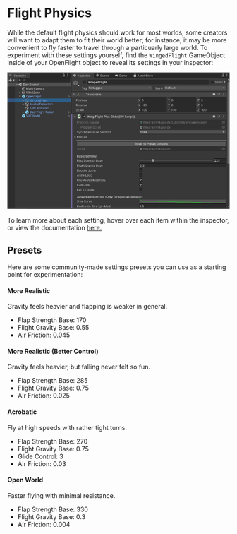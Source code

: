 # Flight Physics
While the default flight physics should work for most worlds, some creators will want to adapt them to fit their world better; for instance, it may be more convenient to fly faster to travel through a particuarly large world. To experiment with these settings yourself, find the `WingedFlight` GameObject inside of your OpenFlight object to reveal its settings in your inspector:

![WingedFlight](Assets/Unity%20Interface/WingedFlightLocation.png)

To learn more about each setting, hover over each item within the inspector, or view the documentation [here.](ScriptReference/Flight/WingFlightPlusGlide.md)

## Presets
Here are some community-made settings presets you can use as a starting point for experimentation:

<!-- tabs:start -->
#### **More Realistic**
Gravity feels heavier and flapping is weaker in general.
* Flap Strength Base: 170
* Flight Gravity Base: 0.55
* Air Friction: 0.045
#### **More Realistic (Better Control)**
Gravity feels heavier, but falling never felt so fun.
* Flap Strength Base: 285
* Flight Gravity Base: 0.75
* Air Friction: 0.025
#### **Acrobatic**
Fly at high speeds with rather tight turns.
* Flap Strength Base: 270
* Flight Gravity Base: 0.75
* Glide Control: 3
* Air Friction: 0.03
#### **Open World**
Faster flying with minimal resistance.
* Flap Strength Base: 330
* Flight Gravity Base: 0.3
* Air Friction: 0.004
<!-- tabs:end -->

